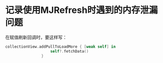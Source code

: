 # 记录使用MJRefresh时遇到的内存泄漏问题

在赋值刷新回调时，要这样写：

```swift
collectionView.addPullToLoadMore { [weak self] in
                    self?.fetchData()
                }
```

